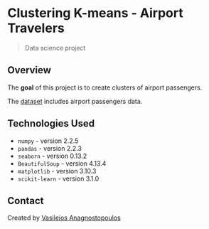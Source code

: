 # Clustering K-means - Airport Travelers

> Data science project


## Overview
The **goal** of this project is to create clusters of airport passengers.

The [dataset](https://www.kaggle.com/datasets/teejmahal20/airline-passenger-satisfaction) includes airport passengers data.

## Technologies Used
- `numpy` - version 2.2.5
- `pandas` - version 2.2.3
- `seaborn` - version 0.13.2
- `BeautifulSoup` - version 4.13.4
- `matplotlib` - version 3.10.3
- `scikit-learn` - version 3.1.0

## Contact
Created by [Vasileios Anagnostopoulos](https://www.linkedin.com/in/vasileios-anagnostopoulos-840596151/)

